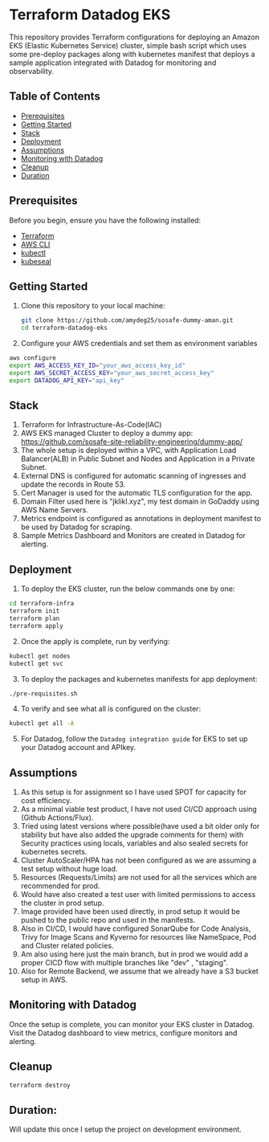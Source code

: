 # Terraform Datadog EKS

This repository provides Terraform configurations for deploying an Amazon EKS (Elastic Kubernetes Service) cluster, simple bash script which uses some pre-deploy packages along with kubernetes manifest that deploys a sample application integrated with Datadog for monitoring and observability.

## Table of Contents

- [Prerequisites](#prerequisites)
- [Getting Started](#getting-started)
- [Stack](stack)
- [Deployment](#deployment)
- [Assumptions](assumptions)
- [Monitoring with Datadog](#monitoring-with-datadog)
- [Cleanup](#cleanup)
- [Duration](#duration)


## Prerequisites

Before you begin, ensure you have the following installed:

- [Terraform](https://www.terraform.io/downloads.html) 
- [AWS CLI](https://aws.amazon.com/cli/)
- [kubectl](https://kubernetes.io/docs/tasks/tools/install-kubectl/) 
- [kubeseal](https://docs.coreweave.com/coreweave-kubernetes/sealed-secrets)

## Getting Started

1. Clone this repository to your local machine:

   ```bash
   git clone https://github.com/amydeg25/sosafe-dummy-aman.git
   cd terraform-datadog-eks
   ```

2. Configure your AWS credentials and set them as environment variables

  ```bash
  aws configure
  export AWS_ACCESS_KEY_ID="your_aws_access_key_id"
  export AWS_SECRET_ACCESS_KEY="your_aws_secret_access_key"
  export DATADOG_API_KEY="api_key"
  ```

## Stack

1. Terraform for Infrastructure-As-Code(IAC)
2. AWS EKS managed Cluster to deploy a dummy app: 
https://github.com/sosafe-site-reliability-engineering/dummy-app/ 
3. The whole setup is deployed within a VPC, with Application Load Balancer(ALB) in Public Subnet and Nodes and Application in a Private Subnet.
4. External DNS is configured for automatic scanning of ingresses and update the records in Route 53.
5. Cert Manager is used for the automatic TLS configuration for the app.
6. Domain Filter used here is "jklikl.xyz", my test domain in GoDaddy using AWS Name Servers.
7. Metrics endpoint is configured as annotations in deployment manifest to be used by Datadog for scraping.
8. Sample Metrics Dashboard and Monitors are created in Datadog for alerting.

## Deployment 

1. To deploy the EKS cluster, run the below commands one by one:

  ```bash
  cd terraform-infra
  terraform init
  terraform plan
  terraform apply 
  ```

2. Once the apply is complete, run by verifying:
  
  ```bash
  kubectl get nodes
  kubectl get svc
  ```

3. To deploy the packages and kubernetes manifests for app deployment:

  ```bash
  ./pre-requisites.sh
  ```
4. To verify and see what all is configured on the cluster:

  ```bash
  kubectl get all -A
  ``` 
5. For Datadog, follow the `Datadog integration guide` for EKS to set up your Datadog account and APIkey.

## Assumptions

1. As this setup is for assignment so I have used SPOT for capacity for cost efficiency.
2. As a minimal viable test product, I have not used CI/CD approach using (Github Actions/Flux).
3. Tried using latest versions where possible(have used a bit older only for stability but have also added the upgrade comments for them) with Security practices using locals, variables and also sealed secrets for kubernetes secrets.
4. Cluster AutoScaler/HPA has not been configured as we are assuming a test setup without huge load.
5. Resources (Requests/Limits) are not used for all the services which are recommended for prod.
6. Would have also created a test user with limited permissions to access the cluster in prod setup.
7. Image provided have been used directly, in prod setup it would be pushed to the public repo and used in the manifests.
8. Also in CI/CD, I would have configured SonarQube for Code Analysis, Trivy for Image Scans and Kyverno for resources like NameSpace, Pod and Cluster related policies.
9. Am also using here just the main branch, but in prod we would add a proper CICD flow with multiple branches like "dev" , "staging".
10. Also for Remote Backend, we assume that we already have a S3 bucket setup in AWS.

## Monitoring with Datadog

Once the setup is complete, you can monitor your EKS cluster in Datadog. 
Visit the Datadog dashboard to view metrics, configure monitors and alerting.

## Cleanup

  ```bash 
  terraform destroy 
  ```

## Duration: 

Will update this once I setup the project on development environment.
